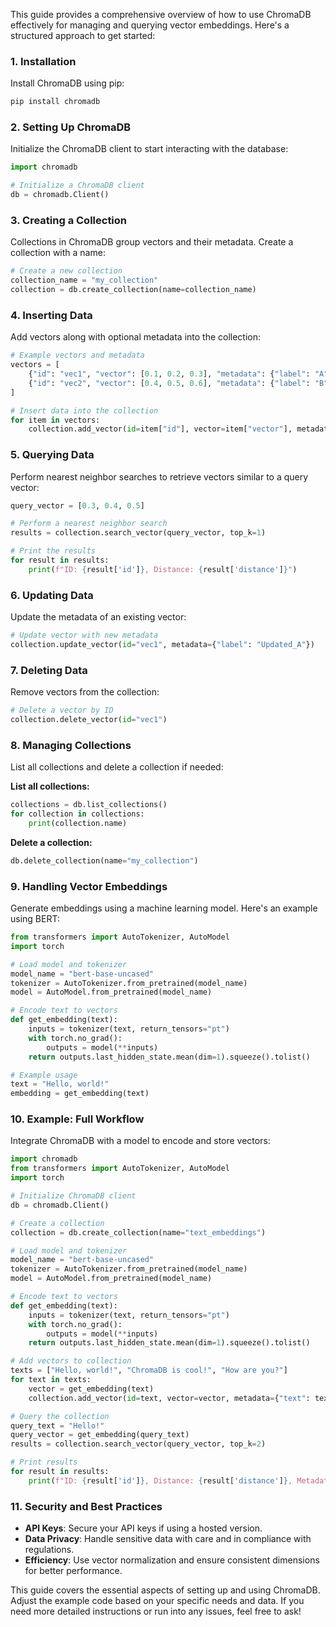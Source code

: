 This guide provides a comprehensive overview of how to use ChromaDB effectively for managing and querying vector embeddings. Here's a structured approach to get started:

### **1. Installation**

Install ChromaDB using pip:

```bash
pip install chromadb
```

### **2. Setting Up ChromaDB**

Initialize the ChromaDB client to start interacting with the database:

```python
import chromadb

# Initialize a ChromaDB client
db = chromadb.Client()
```

### **3. Creating a Collection**

Collections in ChromaDB group vectors and their metadata. Create a collection with a name:

```python
# Create a new collection
collection_name = "my_collection"
collection = db.create_collection(name=collection_name)
```

### **4. Inserting Data**

Add vectors along with optional metadata into the collection:

```python
# Example vectors and metadata
vectors = [
    {"id": "vec1", "vector": [0.1, 0.2, 0.3], "metadata": {"label": "A"}},
    {"id": "vec2", "vector": [0.4, 0.5, 0.6], "metadata": {"label": "B"}}
]

# Insert data into the collection
for item in vectors:
    collection.add_vector(id=item["id"], vector=item["vector"], metadata=item["metadata"])
```

### **5. Querying Data**

Perform nearest neighbor searches to retrieve vectors similar to a query vector:

```python
query_vector = [0.3, 0.4, 0.5]

# Perform a nearest neighbor search
results = collection.search_vector(query_vector, top_k=1)

# Print the results
for result in results:
    print(f"ID: {result['id']}, Distance: {result['distance']}")
```

### **6. Updating Data**

Update the metadata of an existing vector:

```python
# Update vector with new metadata
collection.update_vector(id="vec1", metadata={"label": "Updated_A"})
```

### **7. Deleting Data**

Remove vectors from the collection:

```python
# Delete a vector by ID
collection.delete_vector(id="vec1")
```

### **8. Managing Collections**

List all collections and delete a collection if needed:

**List all collections:**

```python
collections = db.list_collections()
for collection in collections:
    print(collection.name)
```

**Delete a collection:**

```python
db.delete_collection(name="my_collection")
```

### **9. Handling Vector Embeddings**

Generate embeddings using a machine learning model. Here's an example using BERT:

```python
from transformers import AutoTokenizer, AutoModel
import torch

# Load model and tokenizer
model_name = "bert-base-uncased"
tokenizer = AutoTokenizer.from_pretrained(model_name)
model = AutoModel.from_pretrained(model_name)

# Encode text to vectors
def get_embedding(text):
    inputs = tokenizer(text, return_tensors="pt")
    with torch.no_grad():
        outputs = model(**inputs)
    return outputs.last_hidden_state.mean(dim=1).squeeze().tolist()

# Example usage
text = "Hello, world!"
embedding = get_embedding(text)
```

### **10. Example: Full Workflow**

Integrate ChromaDB with a model to encode and store vectors:

```python
import chromadb
from transformers import AutoTokenizer, AutoModel
import torch

# Initialize ChromaDB client
db = chromadb.Client()

# Create a collection
collection = db.create_collection(name="text_embeddings")

# Load model and tokenizer
model_name = "bert-base-uncased"
tokenizer = AutoTokenizer.from_pretrained(model_name)
model = AutoModel.from_pretrained(model_name)

# Encode text to vectors
def get_embedding(text):
    inputs = tokenizer(text, return_tensors="pt")
    with torch.no_grad():
        outputs = model(**inputs)
    return outputs.last_hidden_state.mean(dim=1).squeeze().tolist()

# Add vectors to collection
texts = ["Hello, world!", "ChromaDB is cool!", "How are you?"]
for text in texts:
    vector = get_embedding(text)
    collection.add_vector(id=text, vector=vector, metadata={"text": text})

# Query the collection
query_text = "Hello!"
query_vector = get_embedding(query_text)
results = collection.search_vector(query_vector, top_k=2)

# Print results
for result in results:
    print(f"ID: {result['id']}, Distance: {result['distance']}, Metadata: {result['metadata']}")
```

### **11. Security and Best Practices**

- **API Keys**: Secure your API keys if using a hosted version.
- **Data Privacy**: Handle sensitive data with care and in compliance with regulations.
- **Efficiency**: Use vector normalization and ensure consistent dimensions for better performance.

This guide covers the essential aspects of setting up and using ChromaDB. Adjust the example code based on your specific needs and data. If you need more detailed instructions or run into any issues, feel free to ask!